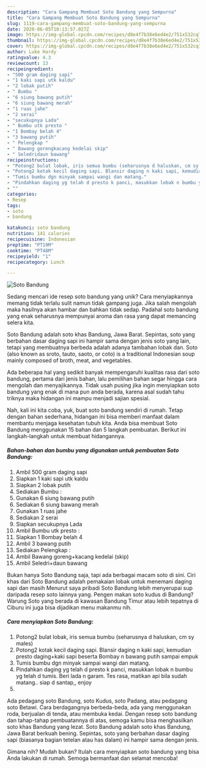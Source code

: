 ```yaml
---
description: "Cara Gampang Membuat Soto Bandung yang Sempurna"
title: "Cara Gampang Membuat Soto Bandung yang Sempurna"
slug: 1119-cara-gampang-membuat-soto-bandung-yang-sempurna
date: 2020-06-05T10:13:57.027Z
image: https://img-global.cpcdn.com/recipes/d8e4f7b38e6ed4e2/751x532cq70/soto-bandung-foto-resep-utama.jpg
thumbnail: https://img-global.cpcdn.com/recipes/d8e4f7b38e6ed4e2/751x532cq70/soto-bandung-foto-resep-utama.jpg
cover: https://img-global.cpcdn.com/recipes/d8e4f7b38e6ed4e2/751x532cq70/soto-bandung-foto-resep-utama.jpg
author: Luke Hardy
ratingvalue: 4.3
reviewcount: 13
recipeingredient:
- "500 gram daging sapi"
- "1 kaki sapi utk kaldu"
- "2 lobak putih"
- " Bumbu "
- "6 siung bawang putih"
- "6 siung bawang merah"
- "1 ruas jahe"
- "2 serai"
- "secukupnya Lada"
- " Bumbu utk presto "
- "1 Bombay belah 4"
- "3 bawang putih"
- " Pelengkap "
- " Bawang gorengkacang kedelai skip"
- " Seledridaun bawang"
recipeinstructions:
- "Potong2 bulat lobak, iris semua bumbu (seharusnya d haluskan, cm sy males)"
- "Potong2 kotak kecil daging sapi. Blansir daging n kaki sapi, kemudian presto daging+kaki sapi beserta Bombay n bawang putih sampai empuk"
- "Tumis bumbu dgn minyak sampai wangi dan matang."
- "Pindahkan daging yg telah d presto k panci, masukkan lobak n bumbu yg telah d tumis. Beri lada n garam. Tes rasa, matikan api bila sudah matang.. siap d santap,, enjoy"
- ""
categories:
- Resep
tags:
- soto
- bandung

katakunci: soto bandung 
nutrition: 141 calories
recipecuisine: Indonesian
preptime: "PT19M"
cooktime: "PT48M"
recipeyield: "1"
recipecategory: Lunch

---
```



![Soto Bandung](https://img-global.cpcdn.com/recipes/d8e4f7b38e6ed4e2/751x532cq70/soto-bandung-foto-resep-utama.jpg)

Sedang mencari ide resep soto bandung yang unik? Cara menyiapkannya memang tidak terlalu sulit namun tidak gampang juga. Jika salah mengolah maka hasilnya akan hambar dan bahkan tidak sedap. Padahal soto bandung yang enak seharusnya mempunyai aroma dan rasa yang dapat memancing selera kita.

Soto Bandung adalah soto khas Bandung, Jawa Barat. Sepintas, soto yang berbahan dasar daging sapi ini hampir sama dengan jenis soto yang lain, tetapi yang membuatnya berbeda adalah adanya tambahan lobak dan. Soto (also known as sroto, tauto, saoto, or coto) is a traditional Indonesian soup mainly composed of broth, meat, and vegetables.

Ada beberapa hal yang sedikit banyak mempengaruhi kualitas rasa dari soto bandung, pertama dari jenis bahan, lalu pemilihan bahan segar hingga cara mengolah dan menyajikannya. Tidak usah pusing jika ingin menyiapkan soto bandung yang enak di mana pun anda berada, karena asal sudah tahu triknya maka hidangan ini mampu menjadi sajian spesial.


Nah, kali ini kita coba, yuk, buat soto bandung sendiri di rumah. Tetap dengan bahan sederhana, hidangan ini bisa memberi manfaat dalam membantu menjaga kesehatan tubuh kita. Anda bisa membuat Soto Bandung menggunakan 15 bahan dan 5 langkah pembuatan. Berikut ini langkah-langkah untuk membuat hidangannya.

<!--inarticleads1-->

##### Bahan-bahan dan bumbu yang digunakan untuk pembuatan Soto Bandung:

1. Ambil 500 gram daging sapi
1. Siapkan 1 kaki sapi utk kaldu
1. Siapkan 2 lobak putih
1. Sediakan  Bumbu :
1. Gunakan 6 siung bawang putih
1. Sediakan 6 siung bawang merah
1. Gunakan 1 ruas jahe
1. Sediakan 2 serai
1. Siapkan secukupnya Lada
1. Ambil  Bumbu utk presto :
1. Siapkan 1 Bombay belah 4
1. Ambil 3 bawang putih
1. Sediakan  Pelengkap :
1. Ambil  Bawang goreng+kacang kedelai (skip)
1. Ambil  Seledri+daun bawang


Bukan hanya Soto Bandung saja, tapi ada berbagai macam soto di sini. Ciri khas dari Soto Bandung adalah pemakaian lobak untuk menemani daging sapi dan masih Menurut saya pribadi Soto Bandung lebih menyerupai sup daripada resep soto lainnya yang. Pengen makan soto kudus di Bandung? Warung Soto yang berada di kawasan Bandung Timur atau lebih tepatnya di Ciburu ini juga bisa dijadikan menu makanmu nih. 

<!--inarticleads2-->

##### Cara menyiapkan Soto Bandung:

1. Potong2 bulat lobak, iris semua bumbu (seharusnya d haluskan, cm sy males)
1. Potong2 kotak kecil daging sapi. Blansir daging n kaki sapi, kemudian presto daging+kaki sapi beserta Bombay n bawang putih sampai empuk
1. Tumis bumbu dgn minyak sampai wangi dan matang.
1. Pindahkan daging yg telah d presto k panci, masukkan lobak n bumbu yg telah d tumis. Beri lada n garam. Tes rasa, matikan api bila sudah matang.. siap d santap,, enjoy
1. 


Ada pedagang soto Bandung, soto Kudus, soto Padang, atau pedagang soto Betawi. Cara berdagangnya berbeda-beda, ada yang menggunakan roda, berjualan di tenda, atau membuka kedai. Dengan resep soto bandung dan tahap-tahap pembuatannya di atas, semoga kamu bisa menghasilkan soto khas Bandung yang lezat. Soto Bandung adalah soto khas Bandung, Jawa Barat berkuah bening. Sepintas, soto yang berbahan dasar daging sapi (biasanya bagian tetelan atau has dalam) ini hampir sama dengan jenis. 

Gimana nih? Mudah bukan? Itulah cara menyiapkan soto bandung yang bisa Anda lakukan di rumah. Semoga bermanfaat dan selamat mencoba!
